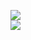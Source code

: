 [![](https://img.shields.io/badge/Made%20With-Github%20Spray-lightgrey.svg?style=for-the-badge&logo=github)](https://github.com/Annihil/github-spray#32)  
[![](https://i.imgur.com/2DrTn0Z.gif)](https://github.com/Annihil/github-spray)